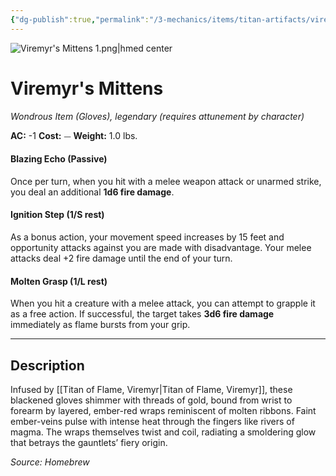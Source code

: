 ```yaml
---
{"dg-publish":true,"permalink":"/3-mechanics/items/titan-artifacts/viremyr-s-mittens/","tags":["item"]}
---
```


![Viremyr's Mittens 1.png|hmed center](/img/user/z_Assets/Viremyr's%20Mittens%201.png)
# Viremyr's Mittens
*Wondrous Item (Gloves), legendary (requires attunement by character)*

**AC:** -1
**Cost:** ⏤
**Weight:** 1.0 lbs.

#### Blazing Echo (Passive)
Once per turn, when you hit with a melee weapon attack or unarmed strike, you deal an additional **1d6 fire damage**.

#### Ignition Step (1/S rest)
As a bonus action, your movement speed increases by 15 feet and opportunity attacks against you are made with disadvantage. Your melee attacks deal +2 fire damage until the end of your turn.

#### Molten Grasp (1/L rest)
When you hit a creature with a melee attack, you can attempt to grapple it as a free action. If successful, the target takes **3d6 fire damage** immediately as flame bursts from your grip.

---

## Description
Infused by [[Titan of Flame, Viremyr\|Titan of Flame, Viremyr]], these blackened gloves shimmer with threads of gold, bound from wrist to forearm by layered, ember-red wraps reminiscent of molten ribbons. Faint ember-veins pulse with intense heat through the fingers like rivers of magma. The wraps themselves twist and coil, radiating a smoldering glow that betrays the gauntlets’ fiery origin.

*Source: Homebrew*